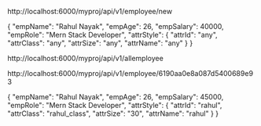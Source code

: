 <!-- Create New Employee -->
<!-- API POST METHOD -->
http://localhost:6000/myproj/api/v1/employee/new

<!-- BODY START-->
{
    "empName": "Rahul Nayak",
    "empAge": 26,
    "empSalary": 40000,
    "empRole": "Mern Stack Developer",
    "attrStyle": {
        "attrId": "any",
        "attrClass": "any",
        "attrSize": "any",
        "attrName": "any"
    }
}
<!-- BODY END -->

<!-- get ALL Employee -->
<!-- API GET METHOD -->
http://localhost:6000/myproj/api/v1/allemployee
<!--  -->

<!-- Update Employee -->
<!-- Put Method -->
http://localhost:6000/myproj/api/v1/employee/6190aa0e8a087d5400689e93
<!-- Body Start -->
{
    "empName": "Rahul Nayak",
    "empAge": 26,
    "empSalary": 45000,
    "empRole": "Mern Stack Developer",
    "attrStyle": {
        "attrId": "rahul",
        "attrClass": "rahul_class",
        "attrSize": "30",
        "attrName": "rahul"
    }
}
<!-- Body End -->


